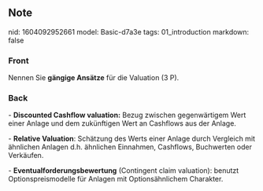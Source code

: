 ## Note
nid: 1604092952661
model: Basic-d7a3e
tags: 01_introduction
markdown: false

### Front
<p>Nennen Sie <b>gängige Ansätze</b> für die Valuation (3 P).

### Back
<p>- <b>Discounted Cashflow valuation:</b> Bezug zwischen
gegenwärtigem Wert einer Anlage und dem zukünftigen Wert an
Cashflows aus der Anlage.
<p>- <b>Relative Valuation</b>: Schätzung des Werts einer Anlage
durch Vergleich mit ähnlichen Anlagen d.h. ähnlichen Einnahmen,
Cashflows, Buchwerten oder Verkäufen.
<p>- <b>Eventualforderungsbewertung</b> (Contingent claim
valuation): benutzt Optionspreismodelle für Anlagen mit
Optionsähnlichem Charakter.

